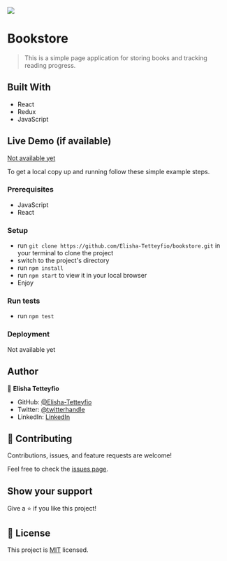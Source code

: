 ![](https://img.shields.io/badge/Microverse-blueviolet)

# Bookstore

> This is a simple page application for storing books and tracking reading progress.


## Built With

- React
- Redux
- JavaScript

## Live Demo (if available)

[Not available yet](https://livedemo.com)


To get a local copy up and running follow these simple example steps.

### Prerequisites
- JavaScript
- React

### Setup
- run  `git clone https://github.com/Elisha-Tetteyfio/bookstore.git` in your terminal to clone the project
- switch to the project's directory
- run `npm install`
- run `npm start` to view it in your local browser
- Enjoy
### Run tests
- run `npm test`

### Deployment
Not available yet


## Author

👤 **Elisha Tetteyfio**

- GitHub: [@Elisha-Tetteyfio](https://github.com/elisha-tetteyfio)
- Twitter: [@twitterhandle](https://twitter.com/Nii-Alyasa)
- LinkedIn: [LinkedIn](https://linkedin.com/in/elisha-tetteyfio)

## 🤝 Contributing

Contributions, issues, and feature requests are welcome!

Feel free to check the [issues page](https://github.com/Elisha-Tetteyfio/bookstore/issues).

## Show your support

Give a ⭐️ if you like this project!
## 📝 License

This project is [MIT](./MIT.md) licensed.
